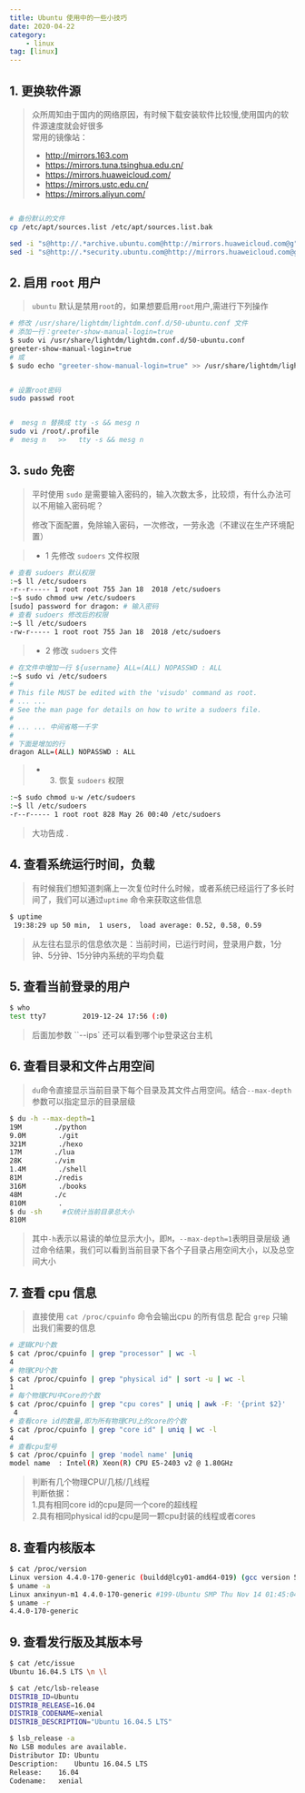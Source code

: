 ```yaml
---
title: Ubuntu 使用中的一些小技巧
date: 2020-04-22
category: 
    - linux
tag: [linux]
---
```


## 1. 更换软件源

> 众所周知由于国内的网络原因，有时候下载安装软件比较慢,使用国内的软件源速度就会好很多  
> 常用的镜像站：  
> - http://mirrors.163.com
> - https://mirrors.tuna.tsinghua.edu.cn/
> - https://mirrors.huaweicloud.com/
> - https://mirrors.ustc.edu.cn/  
> - https://mirrors.aliyun.com/

<!--more-->

```bash

# 备份默认的文件
cp /etc/apt/sources.list /etc/apt/sources.list.bak

sed -i "s@http://.*archive.ubuntu.com@http://mirrors.huaweicloud.com@g" /etc/apt/sources.list
sed -i "s@http://.*security.ubuntu.com@http://mirrors.huaweicloud.com@g" /etc/apt/sources.list
```

## 2. 启用  `root` 用户
>  `ubuntu` 默认是禁用`root`的，如果想要启用`root`用户,需进行下列操作


```bash
# 修改 /usr/share/lightdm/lightdm.conf.d/50-ubuntu.conf 文件
# 添加一行：greeter-show-manual-login=true
$ sudo vi /usr/share/lightdm/lightdm.conf.d/50-ubuntu.conf
greeter-show-manual-login=true  
# 或
$ sudo echo "greeter-show-manual-login=true" >> /usr/share/lightdm/lightdm.conf.d/50-ubuntu.conf


# 设置root密码
sudo passwd root


#  mesg n 替换成 tty -s && mesg n
sudo vi /root/.profile
#  mesg n   >>   tty -s && mesg n
```

## 3. `sudo` 免密

> 平时使用 `sudo` 是需要输入密码的，输入次数太多，比较烦，有什么办法可以不用输入密码呢？
>
> 修改下面配置，免除输入密码，一次修改，一劳永逸（不建议在生产环境配置）

> - 1  先修改 `sudoers` 文件权限

```bash
# 查看 sudoers 默认权限
:~$ ll /etc/sudoers
-r--r----- 1 root root 755 Jan 18  2018 /etc/sudoers
:~$ sudo chmod u+w /etc/sudoers
[sudo] password for dragon: # 输入密码
# 查看 sudoers 修改后的权限
:~$ ll /etc/sudoers
-rw-r----- 1 root root 755 Jan 18  2018 /etc/sudoers
```

> - 2  修改 `sudoers` 文件

 ```bash
# 在文件中增加一行 ${username} ALL=(ALL) NOPASSWD : ALL
:~$ sudo vi /etc/sudoers
#
# This file MUST be edited with the 'visudo' command as root.
# ... ...
# See the man page for details on how to write a sudoers file.
#
# ... ... 中间省略一千字
#
# 下面是增加的行
dragon ALL=(ALL) NOPASSWD : ALL
 ```

> - 3. 恢复 `sudoers` 权限

```bash
:~$ sudo chmod u-w /etc/sudoers
:~$ ll /etc/sudoers
-r--r----- 1 root root 828 May 26 00:40 /etc/sudoers
```

> 大功告成 . 

## 4. 查看系统运行时间，负载 

> 有时候我们想知道刺痛上一次复位时什么时候，或者系统已经运行了多长时间了，我们可以通过`uptime` 命令来获取这些信息

```bash
$ uptime
 19:38:29 up 50 min,  1 users,  load average: 0.52, 0.58, 0.59
```
> 从左往右显示的信息依次是：当前时间，已运行时间，登录用户数，1分钟、5分钟、15分钟内系统的平均负载

## 5. 查看当前登录的用户
```bash
$ who 
test tty7         2019-12-24 17:56 (:0)
```
> 后面加参数 ``--ips` 还可以看到哪个ip登录这台主机

## 6. 查看目录和文件占用空间

> `du`命令直接显示当前目录下每个目录及其文件占用空间。结合`--max-depth`参数可以指定显示的目录层级
```bash
$ du -h --max-depth=1 
19M        ./python
9.0M        ./git
321M        ./hexo
17M        ./lua
28K        ./vim
1.4M        ./shell
81M        ./redis
316M        ./books
48M        ./c
810M        .
$ du -sh     #仅统计当前目录总大小
810M
```
> 其中`-h`表示以易读的单位显示大小，即`M`，`--max-depth=1`表明目录层级
> 通过命令结果，我们可以看到当前目录下各个子目录占用空间大小，以及总空间大小

## 7. 查看 cpu 信息
> 直接使用 `cat /proc/cpuinfo`  命令会输出cpu 的所有信息
> 配合 `grep` 只输出我们需要的信息

```bash
# 逻辑CPU个数
$ cat /proc/cpuinfo | grep "processor" | wc -l
4
# 物理CPU个数
$ cat /proc/cpuinfo | grep "physical id" | sort -u | wc -l
1
# 每个物理CPU中Core的个数
$ cat /proc/cpuinfo | grep "cpu cores" | uniq | awk -F: '{print $2}'
 4
# 查看core id的数量,即为所有物理CPU上的core的个数
$ cat /proc/cpuinfo | grep "core id" | uniq | wc -l
4
# 查看cpu型号
$ cat /proc/cpuinfo | grep 'model name' |uniq
model name	: Intel(R) Xeon(R) CPU E5-2403 v2 @ 1.80GHz
```
> 判断有几个物理CPU/几核/几线程  
> 判断依据：  
> 1.具有相同core id的cpu是同一个core的超线程  
> 2.具有相同physical id的cpu是同一颗cpu封装的线程或者cores

## 8. 查看内核版本

```bash
$ cat /proc/version
Linux version 4.4.0-170-generic (buildd@lcy01-amd64-019) (gcc version 5.4.0 20160609 (Ubuntu 5.4.0-6ubuntu1~16.04.12) ) #199-Ubuntu SMP Thu Nov 14 01:45:04 UTC 2019
$ uname -a
Linux anxinyun-m1 4.4.0-170-generic #199-Ubuntu SMP Thu Nov 14 01:45:04 UTC 2019 x86_64 x86_64 x86_64 GNU/Linux
$ uname -r
4.4.0-170-generic

```

## 9. 查看发行版及其版本号

```bash
$ cat /etc/issue
Ubuntu 16.04.5 LTS \n \l

$ cat /etc/lsb-release
DISTRIB_ID=Ubuntu
DISTRIB_RELEASE=16.04
DISTRIB_CODENAME=xenial
DISTRIB_DESCRIPTION="Ubuntu 16.04.5 LTS"

$ lsb_release -a
No LSB modules are available.
Distributor ID:	Ubuntu
Description:	Ubuntu 16.04.5 LTS
Release:	16.04
Codename:	xenial

```
